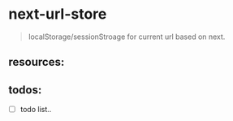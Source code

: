 # next-url-store
> localStorage/sessionStroage for current url based on next.


## resources:

## todos:
- [ ] todo list..

